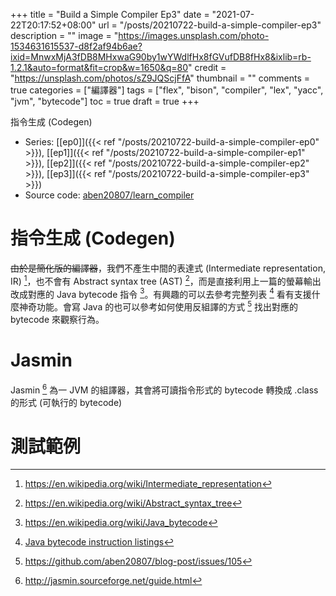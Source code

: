 +++
title = "Build a Simple Compiler Ep3"
date = "2021-07-22T20:17:52+08:00"
url = "/posts/20210722-build-a-simple-compiler-ep3"
description = ""
image = "https://images.unsplash.com/photo-1534631615537-d8f2af94b6ae?ixid=MnwxMjA3fDB8MHxwaG90by1wYWdlfHx8fGVufDB8fHx8&ixlib=rb-1.2.1&auto=format&fit=crop&w=1650&q=80"
credit = "https://unsplash.com/photos/sZ9JQScjFfA"
thumbnail = ""
comments = true
categories = ["編譯器"]
tags = ["flex", "bison", "compiler", "lex", "yacc", "jvm", "bytecode"]
toc = true
draft = true
+++
<!-- https://drive.google.com/uc?export=view&id= -->

指令生成 (Codegen)

<!--more-->

+ Series: [[ep0]]({{< ref "/posts/20210722-build-a-simple-compiler-ep0" >}}), [[ep1]]({{< ref "/posts/20210722-build-a-simple-compiler-ep1" >}}), [[ep2]]({{< ref "/posts/20210722-build-a-simple-compiler-ep2" >}}), [[ep3]]({{< ref "/posts/20210722-build-a-simple-compiler-ep3" >}})
+ Source code: [aben20807/learn_compiler](https://github.com/aben20807/learn_compiler)

# 指令生成 (Codegen)

~~由於是簡化版的編譯器~~，我們不產生中間的表達式 (Intermediate representation, IR) [^ir]，也不會有 Abstract syntax tree (AST) [^ast]，而是直接利用上一篇的螢幕輸出改成對應的 Java bytecode 指令 [^bc]。有興趣的可以去參考完整列表 [^list] 看有支援什麼神奇功能。會寫 Java 的也可以參考如何使用反組譯的方式 [^rev] 找出對應的 bytecode 來觀察行為。

# Jasmin

Jasmin [^jasmin] 為一 JVM 的組譯器，其會將可讀指令形式的 bytecode 轉換成 .class 的形式 (可執行的 bytecode)


[^ir]: https://en.wikipedia.org/wiki/Intermediate_representation
[^ast]: https://en.wikipedia.org/wiki/Abstract_syntax_tree
[^bc]: https://en.wikipedia.org/wiki/Java_bytecode
[^list]: [Java bytecode instruction listings](https://en.wikipedia.org/wiki/Java_bytecode_instruction_listings)
[^rev]: https://github.com/aben20807/blog-post/issues/105
[^jasmin]: http://jasmin.sourceforge.net/guide.html

# 測試範例